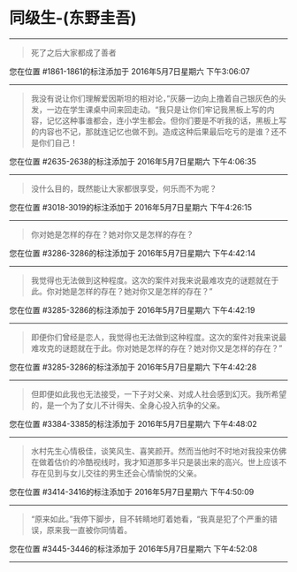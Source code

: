 # 同级生-(东野圭吾)

---

> 死了之后大家都成了善者

您在位置 #1861-1861的标注添加于 2016年5月7日星期六 下午3:06:07

---

> 我没有说让你们理解爱因斯坦的相对论，”灰藤一边向上撸着自己银灰色的头发，一边在学生课桌中间来回走动。“我只是让你们牢记我黑板上写的内容，记忆这种事谁都会，连小学生都会。但你们要是不听我的话，黑板上写的内容也不记，那就连记忆也做不到。造成这种后果最后吃亏的是谁？还不是你们自己！

您在位置 #2635-2638的标注添加于 2016年5月7日星期六 下午4:06:35

---

> 没什么目的，既然能让大家都很享受，何乐而不为呢？

您在位置 #3018-3019的标注添加于 2016年5月7日星期六 下午4:26:15

---

> 你对她是怎样的存在？她对你又是怎样的存在？

您在位置 #3286-3286的标注添加于 2016年5月7日星期六 下午4:42:14

---

> 我觉得也无法做到这种程度。这次的案件对我来说最难攻克的谜题就在于此。你对她是怎样的存在？她对你又是怎样的存在？”

您在位置 #3285-3286的标注添加于 2016年5月7日星期六 下午4:42:19

---

> 即便你们曾经是恋人，我觉得也无法做到这种程度。这次的案件对我来说最难攻克的谜题就在于此。你对她是怎样的存在？她对你又是怎样的存在？”

您在位置 #3285-3286的标注添加于 2016年5月7日星期六 下午4:42:28

---

> 但即便如此我也无法接受，一下子对父亲、对成人社会感到幻灭。我所希望的，是一个为了女儿不计得失、全身心投入抗争的父亲。

您在位置 #3384-3385的标注添加于 2016年5月7日星期六 下午4:48:02

---

> 水村先生心情极佳，谈笑风生、喜笑颜开。然而当他时不时地对我投来仿佛在做着估价的冷酷视线时，我才知道那多半只是装出来的高兴。世上应该不存在见到与女儿交往的男生还会心情愉悦的父亲。

您在位置 #3414-3416的标注添加于 2016年5月7日星期六 下午4:50:09

---

> “原来如此。”我停下脚步，目不转睛地盯着她看，“我真是犯了个严重的错误，原来我一直被你同情着。

您在位置 #3445-3446的标注添加于 2016年5月7日星期六 下午4:52:08

---

